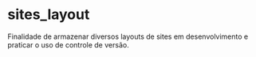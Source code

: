 # sites_layout
Finalidade de armazenar diversos layouts de sites em desenvolvimento e praticar o uso de controle de versão.
